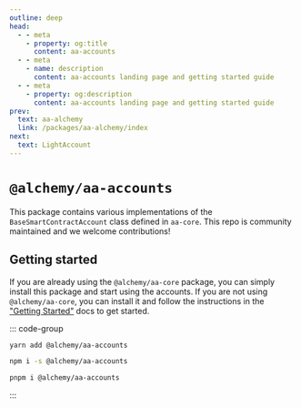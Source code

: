 ```yaml
---
outline: deep
head:
  - - meta
    - property: og:title
      content: aa-accounts
  - - meta
    - name: description
      content: aa-accounts landing page and getting started guide
  - - meta
    - property: og:description
      content: aa-accounts landing page and getting started guide
prev:
  text: aa-alchemy
  link: /packages/aa-alchemy/index
next:
  text: LightAccount
---
```


# `@alchemy/aa-accounts`

This package contains various implementations of the `BaseSmartContractAccount` class defined in `aa-core`. This repo is community maintained and we welcome contributions!

## Getting started

If you are already using the `@alchemy/aa-core` package, you can simply install this package and start using the accounts. If you are not using `@alchemy/aa-core`, you can install it and follow the instructions in the ["Getting Started"](/getting-started) docs to get started.

::: code-group

```bash [yarn]
yarn add @alchemy/aa-accounts
```

```bash [npm]
npm i -s @alchemy/aa-accounts
```

```bash [pnpm]
pnpm i @alchemy/aa-accounts
```

:::
